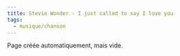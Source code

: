 ```yaml
---
title: Stevie Wonder - I just called to say I love you
tags:
  - musique/chanson
---
```


Page créée automatiquement, mais vide.
